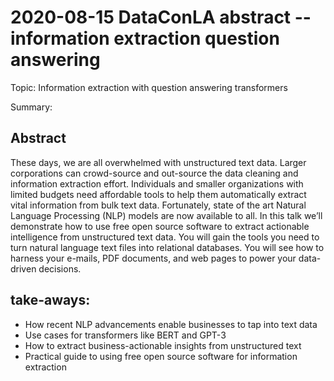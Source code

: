 # 2020-08-15 DataConLA abstract -- information extraction question answering

Topic: Information extraction with question answering transformers

Summary:

## Abstract
These days, we are all overwhelmed with unstructured text data.
Larger corporations can crowd-source and out-source the data cleaning and information extraction effort.
Individuals and smaller organizations with limited budgets need affordable tools to help them automatically extract vital information from bulk text data.
Fortunately, state of the art Natural Language Processing (NLP) models are now available to all.
In this talk we’ll demonstrate how to use free open source software to extract actionable intelligence from unstructured text data.
You will gain the tools you need to turn natural language text files into relational databases.
You will see how to harness your e-mails, PDF documents, and web pages to power your data-driven decisions.

## take-aways:
* How recent NLP advancements enable businesses to tap into text data
* Use cases for transformers like BERT and GPT-3
* How to extract business-actionable insights from unstructured text
* Practical guide to using free open source software for information extraction




